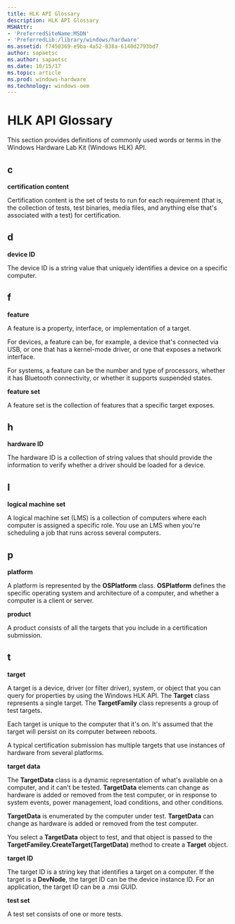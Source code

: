 ```yaml
---
title: HLK API Glossary
description: HLK API Glossary
MSHAttr:
- 'PreferredSiteName:MSDN'
- 'PreferredLib:/library/windows/hardware'
ms.assetid: f7450369-e9ba-4a52-838a-6140d2793bd7
author: sapaetsc
ms.author: sapaetsc
ms.date: 10/15/17
ms.topic: article
ms.prod: windows-hardware
ms.technology: windows-oem
---
```


# HLK API Glossary


This section provides definitions of commonly used words or terms in the Windows Hardware Lab Kit (Windows HLK) API.

## <span id="c"></span><span id="C"></span>c


**certification content**

Certification content is the set of tests to run for each requirement (that is, the collection of tests, test binaries, media files, and anything else that's associated with a test) for certification.

## <span id="d"></span><span id="D"></span>d


**device ID**

The device ID is a string value that uniquely identifies a device on a specific computer.

## <span id="f"></span><span id="F"></span>f


**feature**

A feature is a property, interface, or implementation of a target.

For devices, a feature can be, for example, a device that's connected via USB, or one that has a kernel-mode driver, or one that exposes a network interface.

For systems, a feature can be the number and type of processors, whether it has Bluetooth connectivity, or whether it supports suspended states.

**feature set**

A feature set is the collection of features that a specific target exposes.

## <span id="h"></span><span id="H"></span>h


**hardware ID**

The hardware ID is a collection of string values that should provide the information to verify whether a driver should be loaded for a device.

## <span id="l"></span><span id="L"></span>l


**logical machine set**

A logical machine set (LMS) is a collection of computers where each computer is assigned a specific role. You use an LMS when you're scheduling a job that runs across several computers.

## <span id="p"></span><span id="P"></span>p


**platform**

A platform is represented by the **OSPlatform** class. **OSPlatform** defines the specific operating system and architecture of a computer, and whether a computer is a client or server.

**product**

A product consists of all the targets that you include in a certification submission.

## <span id="t"></span><span id="T"></span>t


**target**

A target is a device, driver (or filter driver), system, or object that you can query for properties by using the Windows HLK API. The **Target** class represents a single target. The **TargetFamily** class represents a group of test targets.

Each target is unique to the computer that it's on. It's assumed that the target will persist on its computer between reboots.

A typical certification submission has multiple targets that use instances of hardware from several platforms.

**target data**

The **TargetData** class is a dynamic representation of what's available on a computer, and it can't be tested. **TargetData** elements can change as hardware is added or removed from the test computer, or in response to system events, power management, load conditions, and other conditions.

**TargetData** is enumerated by the computer under test. **TargetData** can change as hardware is added or removed from the test computer.

You select a **TargetData** object to test, and that object is passed to the **TargetFamiley.CreateTarget(TargetData)** method to create a **Target** object.

**target ID**

The target ID is a string key that identifies a target on a computer. If the target is a **DevNode**, the target ID can be the device instance ID. For an application, the target ID can be a .msi GUID.

**test set**

A test set consists of one or more tests.

 

 






